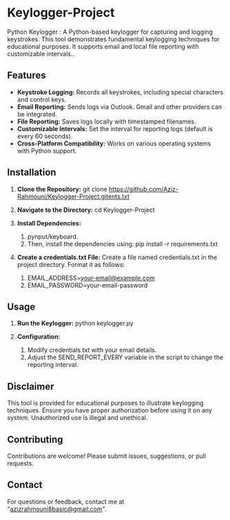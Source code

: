 # Keylogger-Project
Python Keylogger : A Python-based keylogger for capturing and logging keystrokes. This tool demonstrates fundamental keylogging techniques for educational purposes. It supports email and local file reporting with customizable intervals..

## Features

- **Keystroke Logging:** Records all keystrokes, including special characters and control keys.
- **Email Reporting:** Sends logs via Outlook. Gmail and other providers can be integrated.
- **File Reporting:** Saves logs locally with timestamped filenames.
- **Customizable Intervals:** Set the interval for reporting logs (default is every 60 seconds).
- **Cross-Platform Compatibility:** Works on various operating systems with Python support.

## Installation

1. **Clone the Repository:**
   git clone https://github.com/Aziz-Rahmouni/Keylogger-Project.gitents.txt

2. **Navigate to the Directory:**
   cd Keylogger-Project
   
4. **Install Dependencies:** 
   1. pynput/keyboard.
   2. Then, install the dependencies using: pip install -r requirements.txt




5. **Create a credentials.txt File:**
   Create a file named credentials.txt in the project directory. Format it as follows:
   1. EMAIL_ADDRESS=your-email@example.com
   2. EMAIL_PASSWORD=your-email-password

## Usage
1. **Run the Keylogger:**
python keylogger.py

3. **Configuration:**
   1. Modify credentials.txt with your email details.
   2. Adjust the SEND_REPORT_EVERY variable in the script to change the reporting interval.

## Disclaimer
This tool is provided for educational purposes to illustrate keylogging techniques. Ensure you have proper authorization before using it on any system. Unauthorized use is illegal and unethical.

## Contributing
Contributions are welcome! Please submit issues, suggestions, or pull requests.

## Contact
For questions or feedback, contact me at "azizrahmouni8basic@gmail.com".
  


 
